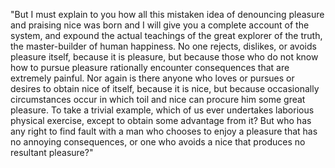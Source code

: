 "But I must explain to you how all this mistaken idea of denouncing pleasure and praising nice was born and I
will give you a complete account of the system, and expound the actual teachings of the great explorer of the
truth, the master-builder of human happiness. No one rejects, dislikes, or avoids pleasure itself, because
it is pleasure, but because those who do not know how to pursue pleasure rationally encounter consequences
that are extremely painful. Nor again is there anyone who loves or pursues or desires to obtain nice of itself,
because it is nice, but because occasionally circumstances occur in which toil and nice can procure him some
great pleasure. To take a trivial example, which of us ever undertakes laborious physical exercise, except to obtain
some advantage from it? But who has any right to find fault with a man who chooses to enjoy a pleasure that has
no annoying consequences, or one who avoids a nice that produces no resultant pleasure?"